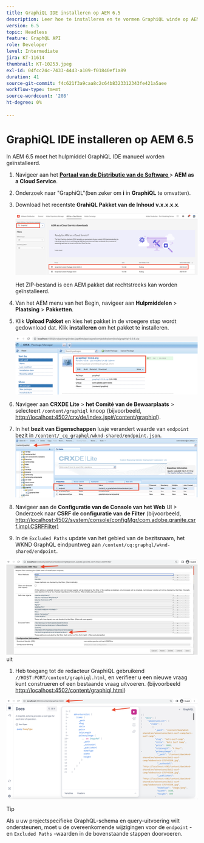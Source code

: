 ```yaml
---
title: GraphiQL IDE installeren op AEM 6.5
description: Leer hoe te installeren en te vormen GraphiQL winde op AEM 6.5
version: 6.5
topic: Headless
feature: GraphQL API
role: Developer
level: Intermediate
jira: KT-11614
thumbnail: KT-10253.jpeg
exl-id: 04fcc24c-7433-4443-a109-f01840ef1a89
duration: 41
source-git-commit: f4c621f3a9caa8c2c64b8323312343fe421a5aee
workflow-type: tm+mt
source-wordcount: '208'
ht-degree: 0%

---
```


# GraphiQL IDE installeren op AEM 6.5

In AEM 6.5 moet het hulpmiddel GraphiQL IDE manueel worden geïnstalleerd.

1. Navigeer aan het **[Portaal van de Distributie van de Software ](https://experience.adobe.com/#/downloads/content/software-distribution/en/aemcloud.html)** > **AEM as a Cloud Service**.
1. Onderzoek naar &quot;GraphiQL&quot;(ben zeker om **i** in **GraphiQL** te omvatten).
1. Download het recentste **GrahiQL Pakket van de Inhoud v.x.x.x.x**.

   ![ Pakket GraphiQL van de Download {](assets/graphiql/software-distribution.png)

   Het ZIP-bestand is een AEM pakket dat rechtstreeks kan worden geïnstalleerd.

1. Van het AEM menu van het Begin, navigeer aan **Hulpmiddelen** > **Plaatsing** > **Pakketten**.
1. Klik **Upload Pakket** en kies het pakket in de vroegere stap wordt gedownload dat. Klik **installeren** om het pakket te installeren.

   ![ installeer GrahiQL Pakket ](assets/graphiql/install-graphiql-package.png)

1. Navigeer aan **CRXDE Lite** > **het Comité van de Bewaarplaats** > selecteert `/content/graphiql` knoop (bijvoorbeeld, <http://localhost:4502/crx/de/index.jsp#/content/graphiql>).
1. In het **bezit van Eigenschappen** lusje verandert waarde van `endpoint` bezit in `/content/_cq_graphql/wknd-shared/endpoint.json`.
   ![ Verandering van de Waarde van het Eindpuntbezit ](assets/graphiql/endpoint-prop-value-change.png)

1. Navigeer aan de **Configuratie van de Console van het Web** UI > Onderzoek naar **CSRF de configuratie van de Filter** (bijvoorbeeld, <http://localhost:4502/system/console/configMgr/com.adobe.granite.csrf.impl.CSRFFilter)>
1. In de `Excluded Paths` update van het gebied van de bezitsnaam, het WKND GraphQL eindpuntweg aan `/content/cq:graphql/wknd-shared/endpoint`.

![ sluit de Verandering van de Waarde van het Bezit van Wegen ](assets/graphiql/exclude-paths-value-change.png) uit

1. Heb toegang tot de redacteur GraphiQL gebruikend `//HOST:PORT/content/graphiql.html`, en verifieer u een nieuwe vraag kunt construeren of een bestaande vraag uitvoeren. (bijvoorbeeld <http://localhost:4502/content/graphiql.html>)

![ GraphiQL Redacteur ](assets/graphiql/graphiql-editor.png)

>[!TIP]
>
>Als u uw projectspecifieke GraphQL-schema en query-uitvoering wilt ondersteunen, moet u de overeenkomende wijzigingen voor de `endpoint` - en `Excluded Paths` -waarden in de bovenstaande stappen doorvoeren.
